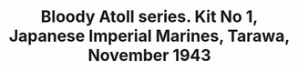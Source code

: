 ---
layout: product
title: "Bloody Atoll series. Kit No 1, Japanese Imperial Marines, Tarawa, November 1943"
price: "1100" 
desc: "1/35 Figura"
img_path: "/assets/img/MBLTD3542.webp"
brand: "MasterBox"
available: false
special_offer: false
new: true
soon: false
cat: "010000"
subcat: "015300"
subsubcat: "0N/A"
sifra: "MBLTD3542"
popular: false
spec: false
---